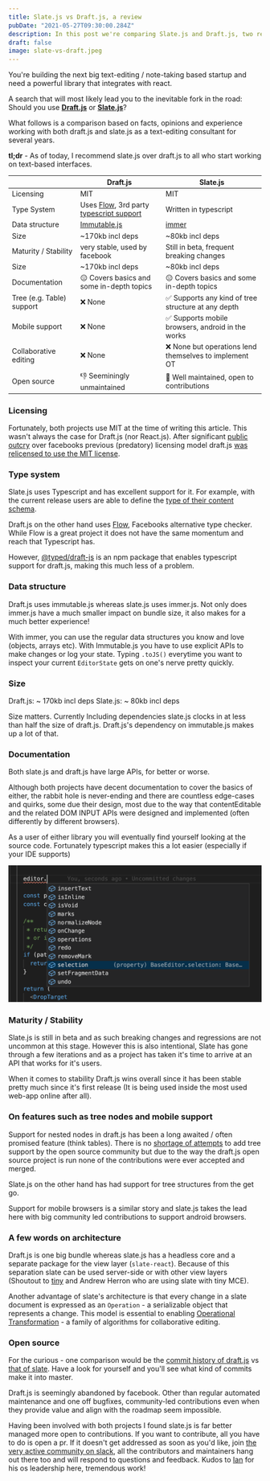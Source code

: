 ```yaml
---
title: Slate.js vs Draft.js, a review
pubDate: "2021-05-27T09:30:00.284Z"
description: In this post we're comparing Slate.js and Draft.js, two react based libraries for text editing.
draft: false
image: slate-vs-draft.jpeg
---
```


You're building the next big text-editing / note-taking based startup and need a powerful library that integrates with react.

A search that will most likely lead you to the inevitable fork in the road: Should you use [__Draft.js__](https://draftjs.org/) or [__Slate.js__](https://www.slatejs.org/)?

What follows is a comparison based on facts, opinions and experience working with both draft.js and slate.js as a text-editing consultant for several years.

**tl;dr** - As of today, I recommend slate.js over draft.js to all who start working on text-based interfaces.

|                           | Draft.js                                      | Slate.js                                                   |
| --                        | --                                            |  --                                                        |
| Licensing                 | MIT                                           | MIT                                                        |
| Type System               | Uses [Flow], 3rd party [typescript support]   | Written in typescript                                      |
| Data structure            | [Immutable.js]                                | [immer]                                                    |
| Size                      | ~170kb incl deps                              | ~80kb incl deps                                            |
| Maturity / Stability      | very stable, used by facebook                 |  Still in beta, frequent breaking changes                  |
| Size                      | ~170kb incl deps                              | ~80kb incl deps                                            |
| Documentation             | 😑 Covers basics and some in-depth topics     | 😑 Covers basics and some in-depth topics                   |
| Tree (e.g. Table) support | ❌ None                                       | ✅ Supports any kind of tree structure at any depth         |
| Mobile support            | ❌ None                                       | ✅ Supports mobile browsers, android in the works           |
| Collaborative editing     | ❌ None                                       | ❌ None but operations lend themselves to implement OT      |
| Open source               | 👎 Seeminingly unmaintained                   | 🚀 Well maintained, open to contributions                   |

### Licensing

Fortunately, both projects use MIT at the time of writing this article. This wasn't always the case for Draft.js (nor React.js). After significant [public outcry] over facebooks previous (predatory) licensing model draft.js [was relicensed to use the MIT license](https://github.com/facebook/draft-js/pull/1967).

### Type system

Slate.js uses Typescript and has excellent support for it. For example, with the current release users are able to define the [type of their content schema](https://docs.slatejs.org/concepts/12-typescript#defining-editor-element-and-text-types).

Draft.js on the other hand uses [Flow], Facebooks alternative type checker. While Flow is a great project it does not have the same momentum and reach that Typescript has.

However, [@typed/draft-js] is an npm package that enables typescript support for draft.js, making this much less of a problem.

### Data structure

Draft.js uses immutable.js whereas slate.js uses immer.js. Not only does immer.js have a much smaller impact on bundle size, it also makes for a much better experience!

With immer, you can use the regular data structures you know and love (objects, arrays etc).
With Immutable.js you have to use explicit APIs to make changes or log your state. Typing `.toJS()` everytime you want to inspect your current `EditorState` gets on one's nerve pretty quickly.

### Size

Draft.js: ~ 170kb incl deps
Slate.js: ~ 80kb incl deps

Size matters. Currently Including dependencies slate.js clocks in at less than half the size of draft.js. Draft.js's dependency on immutable.js makes up a lot of that.

### Documentation

Both slate.js and draft.js have large APIs, for better or worse.

Although both projects have decent documentation to cover the basics of either, the rabbit hole is never-ending and there are countless edge-cases and quirks, some due their design, most due to the way that contentEditable and the related DOM INPUT APIs were designed and implemented (often differently by different browsers).

As a user of either library you will eventually find yourself looking at the source code. Fortunately typescript makes this a lot easier (especially if your IDE supports)

![Slate js usage in an IDE](autocomplete.png)

### Maturity / Stability

Slate.js is still in beta and as such breaking changes and regressions are not uncommon at this stage. However this is also intentional, Slate has gone through a few iterations and as a project has taken it's time to arrive at an API that works for it's users.

When it comes to stability Draft.js wins overall since it has been stable pretty much since it's first release (It is being used inside the most used web-app online after all).

### On features such as tree nodes and mobile support

Support for nested nodes in draft.js has been a long awaited / often promised feature (think tables). There is no [shortage of attempts](https://github.com/facebook/draft-js/pull/388) to add tree support by the open source community but due to the way the draft.js open source project is run none of the contributions were ever accepted and merged.

Slate.js on the other hand has had support for tree structures from the get go.

Support for mobile browsers is a similar story and slate.js takes the lead here with big community led contributions to support android browsers.

### A few words on architecture

Draft.js is one big bundle whereas slate.js has a headless core and a separate package for the view layer (`slate-react`). Because of this separation slate can be used server-side or with other view layers (Shoutout to [tiny](tiny.cloud) and Andrew Herron who are using slate with tiny MCE).

Another advantage of slate's architecture is that every change in a slate document is expressed as an `Operation` - a serializable object that represents a change. This model is essential to enabling [Operational Transformation](https://en.wikipedia.org/wiki/Operational_transformation) - a family of algorithms for collaborative editing.

### Open source

For the curious - one comparison would be the [commit history of draft.js](https://github.com/facebook/draft-js/commits/master) vs [that of slate](https://github.com/ianstormtaylor/slate/commits/main). Have a look for yourself and you'll see what kind of commits make it into master.

Draft.js is seemingly abandoned by facebook. Other than regular automated maintenance and one off bugfixes, community-led contributions even when they provide value and align with the roadmap seem impossible.

Having been involved with both projects I found slate.js is far better managed more open to contributions. If you want to contribute, all you have to do is open a pr. If it doesn't get addressed as soon as you'd like, join [the very active community on slack](https://slate-slack.herokuapp.com/), all the contributors and maintainers hang out there too and will respond to questions and feedback. Kudos to [Ian](https://twitter.com/ianstormtaylor) for his os leadership here, tremendous work!

[Flow]: https://flow.org
[typescript support]: https://www.npmjs.com/package/@types/draft-js
[Immutable.js]: https://immutable-js.github.io/immutable-js/
[immer]: https://github.com/immerjs/immer
[public outcry]: https://www.freecodecamp.org/news/facebook-just-changed-the-license-on-react-heres-a-2-minute-explanation-why-5878478913b2/
[@typed/draft-js]: https://github.com/DefinitelyTyped/DefinitelyTyped/tree/master/types/draft-js